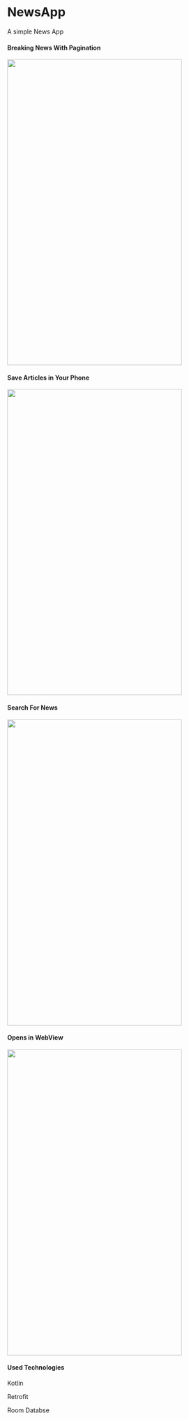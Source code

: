 # NewsApp
A simple News App
<h4>Breaking News With Pagination</h4>
<img src="https://firebasestorage.googleapis.com/v0/b/earn-778c4.appspot.com/o/News%20APp%2FScreenshot_20201209-120227.jpg?alt=media&token=8bcbb570-6a58-48ed-8517-f3c231146e81" width="400" height="700">

<h4>Save Articles in Your Phone</h4>
<img src="https://firebasestorage.googleapis.com/v0/b/earn-778c4.appspot.com/o/News%20APp%2FScreenshot_20201209-120238.jpg?alt=media&token=1d2bf941-485d-4bf6-82cb-cb17a7454c81" width="400" height="700">

<h4>Search For News</h4>
<img src="https://firebasestorage.googleapis.com/v0/b/earn-778c4.appspot.com/o/News%20APp%2FScreenshot_20201209-120255.jpg?alt=media&token=2d9bd9e5-dba4-48bb-af44-96415ad65d35" width="400" height="700">

<h4>Opens in WebView</h4>
<img src="https://firebasestorage.googleapis.com/v0/b/earn-778c4.appspot.com/o/News%20APp%2FScreenshot_20201209-120716.jpg?alt=media&token=4d5c61cf-b58a-4322-9bde-b2f764e8d45b" width="400" height="700">

<h4> Used Technologies</h4>
<p> Kotlin </p>
<p> Retrofit </p>
<p> Room Databse </p>

